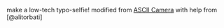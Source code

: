 make a low-tech typo-selfie! modified from [ASCII Camera](https://andrei.codes/ascii-camera/) with help from [@alitorbati]
